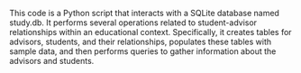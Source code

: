 
This code is a Python script that interacts with a SQLite database named study.db. It performs several operations related to student-advisor relationships within an educational context. Specifically, it creates tables for advisors, students, and their relationships, populates these tables with sample data, and then performs queries to gather information about the advisors and students.
